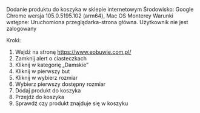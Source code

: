 Dodanie produktu do koszyka w sklepie internetowym
Środowisko: Google Chrome wersja 105.0.5195.102 (arm64), Mac OS Monterey
Warunki wstępne: Uruchomiona przeglądarka-strona główna. Użytkownik nie jest zalogowany

Kroki:
1. Wejdź na stronę https://www.eobuwie.com.pl/ 
2. Zamknij alert o ciasteczkach
3. Kliknij w kategorię „Damskie”
4. Kliknij w pierwszy but
5. Kliknij w wybierz rozmiar
6. Wybierz pierwszy dostępny rozmiar
7. Dodaj produkt do koszyka
8. Przejdź do koszyka
9. Sprawdź czy produkt znajduje się w koszyku

